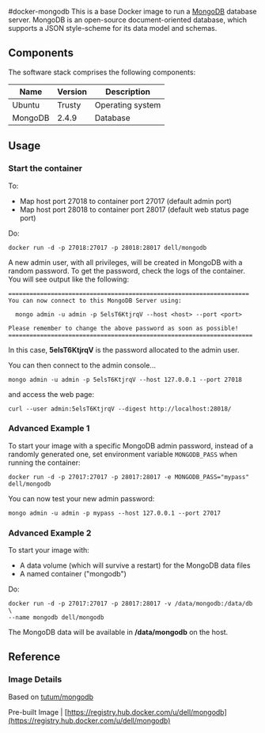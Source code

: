 #docker-mongodb
This is a base Docker image to run a [MongoDB](http://www.mongodb.org/) database server.  MongoDB is an open-source document-oriented database, which supports a JSON style-scheme for its data model and schemas.

## Components
The software stack comprises the following components:

Name       | Version    | Description
-----------|------------|------------------------------
Ubuntu     | Trusty     | Operating system
MongoDB    | 2.4.9      | Database

## Usage

### Start the container

To:

* Map host port 27018 to container port 27017 (default admin port)
* Map host port 28018 to container port 28017 (default web status page port)

Do:

    docker run -d -p 27018:27017 -p 28018:28017 dell/mongodb

A new admin user, with all privileges, will be created in MongoDB with a random password. To get the password, check the logs of the container. You will see output like the following:

    ====================================================================
    You can now connect to this MongoDB Server using:

      mongo admin -u admin -p 5elsT6KtjrqV --host <host> --port <port>

    Please remember to change the above password as soon as possible!
    =====================================================================

In this case, **5elsT6KtjrqV** is the password allocated to the admin user.

You can then connect to the admin console...

    mongo admin -u admin -p 5elsT6KtjrqV --host 127.0.0.1 --port 27018

and access the web page:

    curl --user admin:5elsT6KtjrqV --digest http://localhost:28018/

### Advanced Example 1
To start your image with a specific MongoDB admin password, instead of a randomly generated one, set environment variable `MONGODB_PASS` when running the container:

    docker run -d -p 27017:27017 -p 28017:28017 -e MONGODB_PASS="mypass" dell/mongodb

You can now test your new admin password:

    mongo admin -u admin -p mypass --host 127.0.0.1 --port 27017

### Advanced Example 2
To start your image with:

* A data volume (which will survive a restart) for the MongoDB data files
* A named container ("mongodb")

Do:

    docker run -d -p 27017:27017 -p 28017:28017 -v /data/mongodb:/data/db \
    --name mongodb dell/mongodb

The MongoDB data will be available in **/data/mongodb** on the host.

## Reference

### Image Details

Based on [tutum/mongodb](https://github.com/tutumcloud/tutum-docker-mongodb)

Pre-built Image   | [https://registry.hub.docker.com/u/dell/mongodb](https://registry.hub.docker.com/u/dell/mongodb) 
